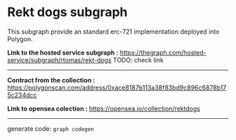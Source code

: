 # Rekt dogs subgraph

This subgraph provide an standard erc-721 implementation deployed into Polygon.

**Link to the hosted service subgraph :**
https://thegraph.com/hosted-service/subgraph/rtomas/rekt-dogs
TODO: check link

---

**Contract from the collection :**
https://polygonscan.com/address/0xace8187b113a38f83bd9c896c6878b175c234dcc

**Link to opensea colection :**
https://opensea.io/collection/rektdogs

---

generate code:
`graph codegen`
